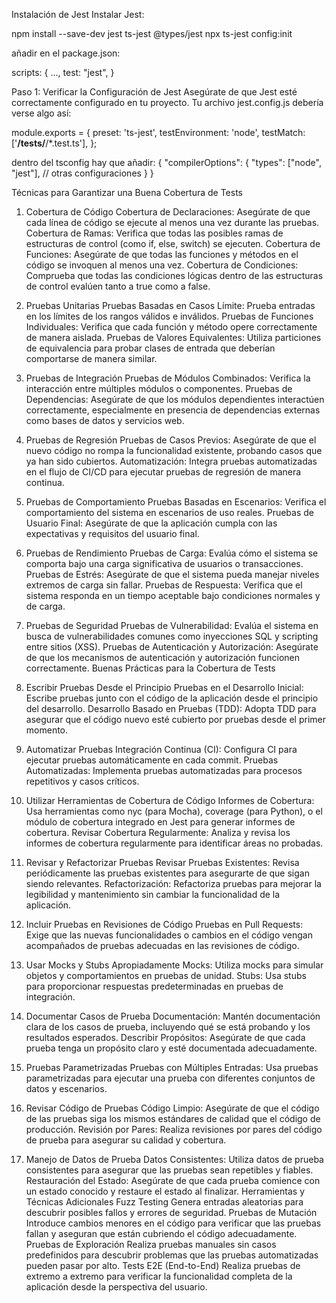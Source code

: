 Instalación de Jest
Instalar Jest:

npm install --save-dev jest ts-jest @types/jest
npx ts-jest config:init

añadir en el package.json:

scripts: {
...,
test: "jest",
}

Paso 1: Verificar la Configuración de Jest
Asegúrate de que Jest esté correctamente configurado en tu proyecto. Tu archivo jest.config.js debería verse algo así:

module.exports = {
preset: 'ts-jest',
testEnvironment: 'node',
testMatch: ['**/__tests__/**/*.test.ts'],
};

dentro del tsconfig hay que añadir:
{
"compilerOptions": {
"types": ["node", "jest"],
// otras configuraciones
}
}

Técnicas para Garantizar una Buena Cobertura de Tests

1. Cobertura de Código
   Cobertura de Declaraciones: Asegúrate de que cada línea de código se ejecute al menos una vez durante las pruebas.
   Cobertura de Ramas: Verifica que todas las posibles ramas de estructuras de control (como if, else, switch) se ejecuten.
   Cobertura de Funciones: Asegúrate de que todas las funciones y métodos en el código se invoquen al menos una vez.
   Cobertura de Condiciones: Comprueba que todas las condiciones lógicas dentro de las estructuras de control evalúen tanto a true como a false.

2. Pruebas Unitarias
   Pruebas Basadas en Casos Límite: Prueba entradas en los límites de los rangos válidos e inválidos.
   Pruebas de Funciones Individuales: Verifica que cada función y método opere correctamente de manera aislada.
   Pruebas de Valores Equivalentes: Utiliza particiones de equivalencia para probar clases de entrada que deberían comportarse de manera similar.

3. Pruebas de Integración
   Pruebas de Módulos Combinados: Verifica la interacción entre múltiples módulos o componentes.
   Pruebas de Dependencias: Asegúrate de que los módulos dependientes interactúen correctamente,
   especialmente en presencia de dependencias externas como bases de datos y servicios web.

4. Pruebas de Regresión
   Pruebas de Casos Previos: Asegúrate de que el nuevo código no rompa la funcionalidad existente, probando casos que ya han sido cubiertos.
   Automatización: Integra pruebas automatizadas en el flujo de CI/CD para ejecutar pruebas de regresión de manera continua.

5. Pruebas de Comportamiento
   Pruebas Basadas en Escenarios: Verifica el comportamiento del sistema en escenarios de uso reales.
   Pruebas de Usuario Final: Asegúrate de que la aplicación cumpla con las expectativas y requisitos del usuario final.

6. Pruebas de Rendimiento
   Pruebas de Carga: Evalúa cómo el sistema se comporta bajo una carga significativa de usuarios o transacciones.
   Pruebas de Estrés: Asegúrate de que el sistema pueda manejar niveles extremos de carga sin fallar.
   Pruebas de Respuesta: Verifica que el sistema responda en un tiempo aceptable bajo condiciones normales y de carga.

7. Pruebas de Seguridad
   Pruebas de Vulnerabilidad: Evalúa el sistema en busca de vulnerabilidades comunes como inyecciones SQL y scripting entre sitios (XSS).
   Pruebas de Autenticación y Autorización: Asegúrate de que los mecanismos de autenticación y autorización funcionen correctamente.
   Buenas Prácticas para la Cobertura de Tests

8. Escribir Pruebas Desde el Principio
   Pruebas en el Desarrollo Inicial: Escribe pruebas junto con el código de la aplicación desde el principio del desarrollo.
   Desarrollo Basado en Pruebas (TDD): Adopta TDD para asegurar que el código nuevo esté cubierto por pruebas desde el primer momento.

9. Automatizar Pruebas
   Integración Continua (CI): Configura CI para ejecutar pruebas automáticamente en cada commit.
   Pruebas Automatizadas: Implementa pruebas automatizadas para procesos repetitivos y casos críticos.
10. Utilizar Herramientas de Cobertura de Código
    Informes de Cobertura: Usa herramientas como nyc (para Mocha), coverage (para Python), o el módulo de cobertura integrado en Jest para generar informes de cobertura.
    Revisar Cobertura Regularmente: Analiza y revisa los informes de cobertura regularmente para identificar áreas no probadas.

11. Revisar y Refactorizar Pruebas
    Revisar Pruebas Existentes: Revisa periódicamente las pruebas existentes para asegurarte de que sigan siendo relevantes.
    Refactorización: Refactoriza pruebas para mejorar la legibilidad y mantenimiento sin cambiar la funcionalidad de la aplicación.

12. Incluir Pruebas en Revisiones de Código
    Pruebas en Pull Requests: Exige que las nuevas funcionalidades o cambios en el código vengan acompañados de pruebas adecuadas en las revisiones de código.

13. Usar Mocks y Stubs Apropiadamente
    Mocks: Utiliza mocks para simular objetos y comportamientos en pruebas de unidad.
    Stubs: Usa stubs para proporcionar respuestas predeterminadas en pruebas de integración.

14. Documentar Casos de Prueba
    Documentación: Mantén documentación clara de los casos de prueba, incluyendo qué se está probando y los resultados esperados.
    Describir Propósitos: Asegúrate de que cada prueba tenga un propósito claro y esté documentada adecuadamente.

15. Pruebas Parametrizadas
    Pruebas con Múltiples Entradas: Usa pruebas parametrizadas para ejecutar una prueba con diferentes conjuntos de datos y escenarios.

16. Revisar Código de Pruebas
    Código Limpio: Asegúrate de que el código de las pruebas siga los mismos estándares de calidad que el código de producción.
    Revisión por Pares: Realiza revisiones por pares del código de prueba para asegurar su calidad y cobertura.

17. Manejo de Datos de Prueba
    Datos Consistentes: Utiliza datos de prueba consistentes para asegurar que las pruebas sean repetibles y fiables.
    Restauración del Estado: Asegúrate de que cada prueba comience con un estado conocido y restaure el estado al finalizar.
    Herramientas y Técnicas Adicionales
    Fuzz Testing
    Genera entradas aleatorias para descubrir posibles fallos y errores de seguridad.
    Pruebas de Mutación
    Introduce cambios menores en el código para verificar que las pruebas fallan y aseguran que están cubriendo el código adecuadamente.
    Pruebas de Exploración
    Realiza pruebas manuales sin casos predefinidos para descubrir problemas que las pruebas automatizadas pueden pasar por alto.
    Tests E2E (End-to-End)
    Realiza pruebas de extremo a extremo para verificar la funcionalidad completa de la aplicación desde la perspectiva del usuario.
